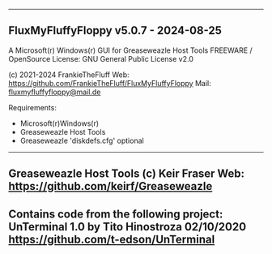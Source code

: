 -----------------------------------------------------------------
FluxMyFluffyFloppy v5.0.7 - 2024-08-25
-----------------------------------------------------------------

A Microsoft(r) Windows(r) GUI for Greaseweazle Host Tools
FREEWARE / OpenSource
License: GNU General Public License v2.0

(c) 2021-2024 FrankieTheFluff
Web: https://github.com/FrankieTheFluff/FluxMyFluffyFloppy
Mail: fluxmyfluffyfloppy@mail.de

Requirements:

- Microsoft(r)Windows(r)
- Greaseweazle Host Tools
- Greaseweazle 'diskdefs.cfg' optional

-----------------------------------------------------------------
Greaseweazle Host Tools (c) Keir Fraser
Web: https://github.com/keirf/Greaseweazle
-----------------------------------------------------------------
Contains code from the following project:
UnTerminal 1.0 by Tito Hinostroza 02/10/2020
https://github.com/t-edson/UnTerminal
-----------------------------------------------------------------
